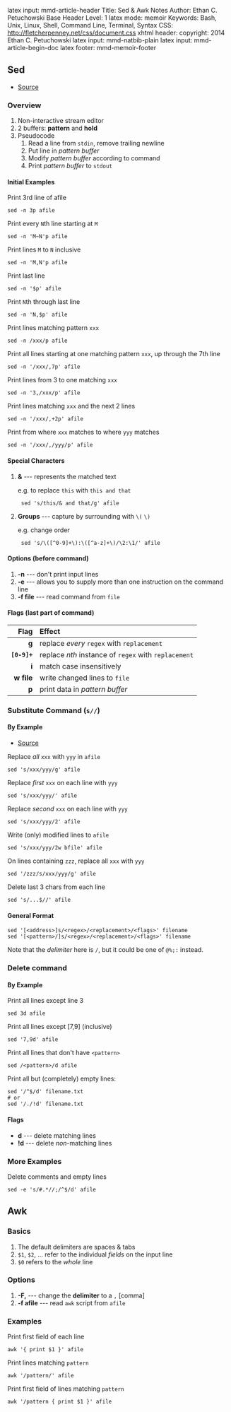 latex input:		mmd-article-header
Title:		Sed & Awk Notes
Author:		Ethan C. Petuchowski
Base Header Level:		1
latex mode:		memoir
Keywords:		Bash, Unix, Linux, Shell, Command Line, Terminal, Syntax
CSS:		http://fletcherpenney.net/css/document.css
xhtml header:		<script type="text/javascript" src="http://cdn.mathjax.org/mathjax/latest/MathJax.js?config=TeX-AMS-MML_HTMLorMML">
</script>
copyright:			2014 Ethan C. Petuchowski
latex input:		mmd-natbib-plain
latex input:		mmd-article-begin-doc
latex footer:		mmd-memoir-footer

## Sed

* [Source](http://www.thegeekstuff.com/2009/09/unix-sed-tutorial-printing-file-lines-using-address-and-patterns/)

### Overview

1. Non-interactive stream editor
2. 2 buffers: **pattern** and **hold**
3. Pseudocode
    1. Read a line from `stdin`, remove trailing newline
    3. Put line in *pattern buffer*
    4. Modify *pattern buffer* according to command
    5. Print *pattern buffer* to `stdout`

#### Initial Examples

Print 3rd line of afile

    sed -n 3p afile

Print every `N`th line starting at `M`

    sed -n 'M~N'p afile

Print lines `M` to `N` inclusive

    sed -n 'M,N'p afile

Print last line

    sed -n '$p' afile

Print `N`th through last line

    sed -n 'N,$p' afile

Print lines matching pattern `xxx`

    sed -n /xxx/p afile

Print all lines starting at one matching pattern `xxx`, up through the 7th line

    sed -n '/xxx/,7p' afile

Print lines from 3 to one matching `xxx`

    sed -n '3,/xxx/p' afile

Print lines matching `xxx` and the next 2 lines

    sed -n '/xxx/,+2p' afile

Print from where `xxx` matches to where `yyy` matches

    sed -n '/xxx/,/yyy/p' afile

#### Special Characters

1. **&** --- represents the matched text

    e.g. to replace `this` with `this and that`

        sed 's/this/& and that/g' afile

2. **Groups** --- capture by surrounding with `\(` `\)`

    e.g. change order

        sed 's/\([^0-9]+\):\([^a-z]+\)/\2:\1/' afile

#### Options (before command)

1. **-n** --- don't print input lines
2. **-e** --- allows you to supply more than one instruction on the command line
3. **-f file** --- read command from `file`

#### Flags (last part of command)

| **Flag**      | **Effect**                                            |
| ------------: | :---------------------------------------------------- |
| **g**         | replace *every* `regex` with `replacement`            |
| **`[0-9]+`**  | replace *nth* instance of `regex` with `replacement`  |
| **i**         | match case insensitively                              |
| **w file**    | write changed lines to `file`                         |
| **p**         | print data in *pattern buffer*                        |

### Substitute Command (`s//`)

#### By Example

* [Source](http://www.thegeekstuff.com/2009/09/unix-sed-tutorial-replace-text-inside-a-file-using-substitute-command/)

Replace *all* `xxx` with `yyy` in `afile`

    sed 's/xxx/yyy/g' afile

Replace *first* `xxx` on each line with `yyy`

    sed 's/xxx/yyy/' afile

Replace *second* `xxx` on each line with `yyy`

    sed 's/xxx/yyy/2' afile

Write (only) modified lines to `afile`

    sed 's/xxx/yyy/2w bfile' afile

On lines containing `zzz`, replace all `xxx` with `yyy`

    sed '/zzz/s/xxx/yyy/g' afile

Delete last 3 chars from each line

    sed 's/...$//' afile

#### General Format

    sed '[<address>]s/<regex>/<replacement>/<flags>' filename
    sed '[<pattern>/]s/<regex>/<replacement>/<flags>' filename

Note that the *delimiter* here is `/`, but it could be one of `@%;:` instead.

### Delete command

#### By Example

Print all lines except line 3

    sed 3d afile

Print all lines except \[7,9\] (inclusive)

    sed '7,9d' afile

Print all lines that don't have `<pattern>`

    sed /<pattern>/d afile

Print all but (completely) empty lines:

    sed '/^$/d' filename.txt
    # or
    sed '/./!d' filename.txt

#### Flags

* **d** --- delete matching lines
* **!d** --- delete *non*-matching lines

### More Examples

Delete comments and empty lines

    sed -e 's/#.*//;/^$/d' afile

## Awk

### Basics

1. The default delimiters are spaces & tabs
2. `$1`, `$2`, ... refer to the individual *fields* on the input line
3. `$0` refers to the *whole* line

### Options

1. **-F,** --- change the **delimiter** to a `,` [comma]
2. **-f afile** --- read `awk` script from `afile`

### Examples

Print first field of each line

    awk '{ print $1 }' afile

Print lines matching `pattern`

    awk '/pattern/' afile

Print first field of lines matching `pattern`

    awk '/pattern { print $1 }' afile


